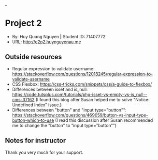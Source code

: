 _

# Project 2
+ By: Huy Quang Nguyen | Student ID: 71407772
+ URL: <http://e2p2.huynguyenau.me>

## Outside resources
+ Regular expression to validate username: 
https://stackoverflow.com/questions/12018245/regular-expression-to-validate-username
+ CSS Flexbox: https://css-tricks.com/snippets/css/a-guide-to-flexbox/
+ Differences between isset and is_null: 
https://code.tutsplus.com/tutorials/php-isset-vs-empty-vs-is_null--cms-37162
(I found this blog after Susan helped me to solve "Notice: Undefined Index" issue.)
+ Differences between "button" and "input type="button"":
https://stackoverflow.com/questions/469059/button-vs-input-type-button-which-to-use
(I read this discussion after Susan recommended me to change the "button" to "input type="button"")

## Notes for instructor
Thank you very much for your support. 


